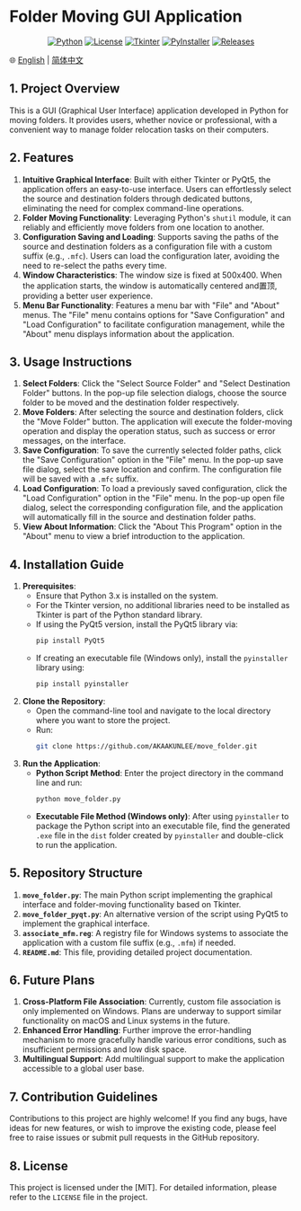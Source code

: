 # Folder Moving GUI Application

<div align="center">
<a href="https://www.python.org/"><img src="https://img.shields.io/badge/Python-3.6+-blue.svg" alt="Python"></a>
<a href="https://opensource.org/licenses/MIT"><img src="https://img.shields.io/badge/License-MIT-green.svg" alt="License"></a>
<a href="https://docs.python.org/3/library/tkinter.html"><img src="https://img.shields.io/badge/GUI-Tkinter-orange.svg" alt="Tkinter"></a>
<a href="https://www.pyinstaller.org/"><img src="https://img.shields.io/badge/Packaging-PyInstaller-brightgreen.svg" alt="PyInstaller"></a>
<a href="https://github.com/AKAAKUNLEE/move_folder/releases"><img src="https://img.shields.io/github/v/release/AKAAKUNLEE/move_folder" alt="Releases"></a>
</div>

🌐 [English](README.md) | [简体中文](README_zh-CN.md)

## 1. Project Overview

This is a GUI (Graphical User Interface) application developed in Python for moving folders. It provides users, whether novice or professional, with a convenient way to manage folder relocation tasks on their computers.

## 2. Features

1. **Intuitive Graphical Interface**: Built with either Tkinter or PyQt5, the application offers an easy-to-use interface. Users can effortlessly select the source and destination folders through dedicated buttons, eliminating the need for complex command-line operations.
2. **Folder Moving Functionality**: Leveraging Python's `shutil` module, it can reliably and efficiently move folders from one location to another.
3. **Configuration Saving and Loading**: Supports saving the paths of the source and destination folders as a configuration file with a custom suffix (e.g., `.mfc`). Users can load the configuration later, avoiding the need to re-select the paths every time.
4. **Window Characteristics**: The window size is fixed at 500x400. When the application starts, the window is automatically centered and置顶, providing a better user experience.
5. **Menu Bar Functionality**: Features a menu bar with "File" and "About" menus. The "File" menu contains options for "Save Configuration" and "Load Configuration" to facilitate configuration management, while the "About" menu displays information about the application.

## 3. Usage Instructions

1. **Select Folders**: Click the "Select Source Folder" and "Select Destination Folder" buttons. In the pop-up file selection dialogs, choose the source folder to be moved and the destination folder respectively.
2. **Move Folders**: After selecting the source and destination folders, click the "Move Folder" button. The application will execute the folder-moving operation and display the operation status, such as success or error messages, on the interface.
3. **Save Configuration**: To save the currently selected folder paths, click the "Save Configuration" option in the "File" menu. In the pop-up save file dialog, select the save location and confirm. The configuration file will be saved with a `.mfc` suffix.
4. **Load Configuration**: To load a previously saved configuration, click the "Load Configuration" option in the "File" menu. In the pop-up open file dialog, select the corresponding configuration file, and the application will automatically fill in the source and destination folder paths.
5. **View About Information**: Click the "About This Program" option in the "About" menu to view a brief introduction to the application.

## 4. Installation Guide

1. **Prerequisites**:
   - Ensure that Python 3.x is installed on the system.
   - For the Tkinter version, no additional libraries need to be installed as Tkinter is part of the Python standard library.
   - If using the PyQt5 version, install the PyQt5 library via:
     ```bash
     pip install PyQt5
     ```
   - If creating an executable file (Windows only), install the `pyinstaller` library using:
     ```bash
     pip install pyinstaller
     ```
2. **Clone the Repository**:
   - Open the command-line tool and navigate to the local directory where you want to store the project.
   - Run:
     ```bash
     git clone https://github.com/AKAAKUNLEE/move_folder.git
     ```
3. **Run the Application**:
   - **Python Script Method**: Enter the project directory in the command line and run:
     ```bash
     python move_folder.py
     ```
   - **Executable File Method (Windows only)**: After using `pyinstaller` to package the Python script into an executable file, find the generated `.exe` file in the `dist` folder created by `pyinstaller` and double-click to run the application.

## 5. Repository Structure

1. **`move_folder.py`**: The main Python script implementing the graphical interface and folder-moving functionality based on Tkinter.
2. **`move_folder_pyqt.py`**: An alternative version of the script using PyQt5 to implement the graphical interface.
3. **`associate_mfm.reg`**: A registry file for Windows systems to associate the application with a custom file suffix (e.g., `.mfm`) if needed.
4. **`README.md`**: This file, providing detailed project documentation.

## 6. Future Plans

1. **Cross-Platform File Association**: Currently, custom file association is only implemented on Windows. Plans are underway to support similar functionality on macOS and Linux systems in the future.
2. **Enhanced Error Handling**: Further improve the error-handling mechanism to more gracefully handle various error conditions, such as insufficient permissions and low disk space.
3. **Multilingual Support**: Add multilingual support to make the application accessible to a global user base.

## 7. Contribution Guidelines

Contributions to this project are highly welcome! If you find any bugs, have ideas for new features, or wish to improve the existing code, please feel free to raise issues or submit pull requests in the GitHub repository.

## 8. License

This project is licensed under the [MIT]. For detailed information, please refer to the `LICENSE` file in the project.
